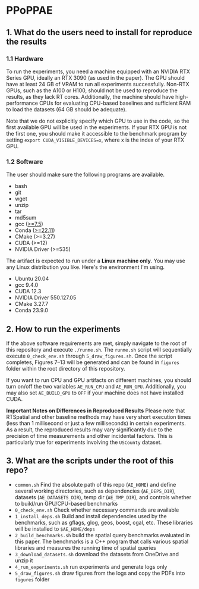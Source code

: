 # PPoPPAE

## 1. What do the users need to install for reproduce the results
### 1.1 Hardware
To run the experiments, you need a machine equipped with an NVIDIA RTX Series GPU, ideally an RTX 3090 (as used in the paper). 
The GPU should have at least 24 GB of VRAM to run all experiments successfully. 
Non-RTX GPUs, such as the A100 or H100, should not be used to reproduce the results, as they lack RT cores. 
Additionally, the machine should have high-performance CPUs for evaluating CPU-based baselines and sufficient RAM to load the datasets (64 GB should be adequate).

Note that we do not explicitly specify which GPU to use in the code, so the first available GPU will be used in the experiments.
If your RTX GPU is not the first one, you should make it accessible to the benchmark program by setting `export CUDA_VISIBLE_DEVICES=x`, where x is the index of your RTX GPU.

### 1.2 Software
The user should make sure the following programs are available.
- bash
- git
- wget
- unzip
- tar
- md5sum
- gcc ([>=7.5](https://docs.nvidia.com/cuda/cuda-installation-guide-linux/index.html))
- Conda ([>=22.11](https://docs.rapids.ai/install/#system-req))
- CMake (>=3.27)
- CUDA (>=12)
- NVIDIA Driver (>=535)

The artifact is expected to run under a **Linux machine only**. You may use any Linux distribution you like.
Here's the environment I'm using.
- Ubuntu 20.04
- gcc 9.4.0
- CUDA 12.3
- NVIDIA Driver 550.127.05
- CMake 3.27.7
- Conda 23.9.0

## 2. How to run the experiments

If the above software requirements are met, simply navigate to the root of this repository 
and execute `./runme.sh`.
The `runme.sh` script will sequentially execute `0_check_env.sh` through `5_draw_figures.sh`.
Once the script completes, Figures 7–13 will be generated and 
can be found in `figures` folder within the root directory of this repository.

If you want to run CPU and GPU artifacts on different machines, you should turn on/off the two
variables `AE_RUN_CPU` and `AE_RUN_GPU`. Additionally, you may also set `AE_BUILD_GPU` to `OFF`
if your machine does not have installed CUDA.

**Important Notes on Differences in Reproduced Results**
Please note that RTSpatial and other baseline methods 
may have very short execution times (less than 1 millisecond or just a few milliseconds) 
in certain experiments. 
As a result, the reproduced results may vary significantly due to the precision of time measurements 
and other incidental factors. This is particularly true for experiments involving the `USCounty` dataset.



## 3. What are the scripts under the root of this repo?

- `common.sh` Find the absolute path of this repo (`AE_HOME`) and define several working directories, such as dependencies (`AE_DEPS_DIR`), datasets (`AE_DATASETS_DIR`), temp dir (`AE_TMP_DIR`), and controls whether to build/run GPU/CPU-based benchmarks 
- `0_check_env.sh` Check whether necessary commands are available
- `1_install_deps.sh` Build and install dependencies used by the benchmarks, such as gflags, glog, geos, boost, cgal, etc. These libraries will be installed to `$AE_HOME/deps`
- `2_build_benchmarks.sh` build the spatial query benchmarks evaluated in this paper. The benchmarks is a C++ program that calls various spatial libraries and measures the running time of spatial queries
- `3_download_datasets.sh` download the datasets from OneDrive and unzip it
- `4_run_experiments.sh` run experiments and generate logs only
- `5_draw_figures.sh` draw figures from the logs and copy the PDFs into `figures` folder